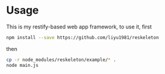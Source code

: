 Usage
=====

This is my restify-based web app framework, to use it, first

```bash
npm install --save https://github.com/liyu1981/reskeleton
```

then
```bash
cp -r node_modules/reskeleton/example/* .
node main.js
```
